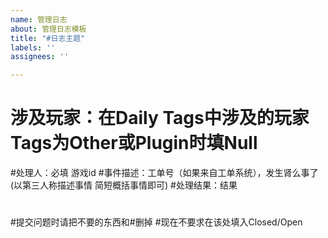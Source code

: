 ```yaml
---
name: 管理日志
about: 管理日志模板
title: "#日志主题"
labels: ''
assignees: ''

---
```


#
# 涉及玩家：在Daily Tags中涉及的玩家 Tags为Other或Plugin时填Null
#处理人：必填 游戏id
#事件描述：工单号（如果来自工单系统），发生肾么事了 (以第三人称描述事情 简短概括事情即可)
#处理结果：结果
#
#提交问题时请把不要的东西和#删掉
#现在不要求在该处填入Closed/Open
